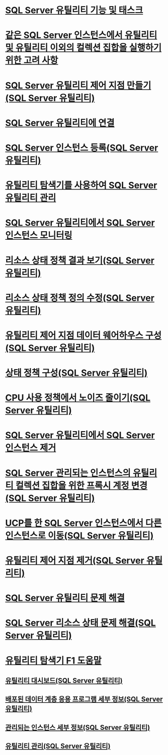 # [SQL Server 유틸리티 기능 및 태스크](sql-server-utility-features-and-tasks.md)
# [같은 SQL Server 인스턴스에서 유틸리티 및 유틸리티 이외의 컬렉션 집합을 실행하기 위한 고려 사항](run-utility-and-non-utility-collection-sets-on-same-sql-instance.md)
# [SQL Server 유틸리티 제어 지점 만들기(SQL Server 유틸리티)](create-a-sql-server-utility-control-point-sql-server-utility.md)
# [SQL Server 유틸리티에 연결](connect-to-a-sql-server-utility.md)
# [SQL Server 인스턴스 등록(SQL Server 유틸리티)](enroll-an-instance-of-sql-server-sql-server-utility.md)
# [유틸리티 탐색기를 사용하여 SQL Server 유틸리티 관리](use-utility-explorer-to-manage-the-sql-server-utility.md)
# [SQL Server 유틸리티에서 SQL Server 인스턴스 모니터링](monitor-instances-of-sql-server-in-the-sql-server-utility.md)
# [리소스 상태 정책 결과 보기(SQL Server 유틸리티)](view-resource-health-policy-results-sql-server-utility.md)
# [리소스 상태 정책 정의 수정(SQL Server 유틸리티)](modify-a-resource-health-policy-definition-sql-server-utility.md)
# [유틸리티 제어 지점 데이터 웨어하우스 구성(SQL Server 유틸리티)](configure-your-utility-control-point-data-warehouse-sql-server-utility.md)
# [상태 정책 구성(SQL Server 유틸리티)](configure-health-policies-sql-server-utility.md)
# [CPU 사용 정책에서 노이즈 줄이기(SQL Server 유틸리티)](reduce-noise-in-cpu-utilization-policies-sql-server-utility.md)
# [SQL Server 유틸리티에서 SQL Server 인스턴스 제거](remove-an-instance-of-sql-server-from-the-sql-server-utility.md)
# [SQL Server 관리되는 인스턴스의 유틸리티 컬렉션 집합을 위한 프록시 계정 변경(SQL Server 유틸리티)](change-proxy-account-for-utility-collection-on-managed-sql-server.md)
# [UCP를 한 SQL Server 인스턴스에서 다른 인스턴스로 이동(SQL Server 유틸리티)](move-a-ucp-from-one-instance-of-sql-server-to-another-sql-server-utility.md)
# [유틸리티 제어 지점 제거(SQL Server 유틸리티)](remove-a-utility-control-point-sql-server-utility.md)
# [SQL Server 유틸리티 문제 해결](../../database-engine/troubleshoot-the-sql-server-utility.md)
# [SQL Server 리소스 상태 문제 해결(SQL Server 유틸리티)](troubleshoot-sql-server-resource-health-sql-server-utility.md)
# [유틸리티 탐색기 F1 도움말](utility-explorer-f1-help.md)
## [유틸리티 대시보드(SQL Server 유틸리티)](../../database-engine/utility-dashboard-sql-server-utility.md)
## [배포된 데이터 계층 응용 프로그램 세부 정보(SQL Server 유틸리티)](../../database-engine/deployed-data-tier-application-details-sql-server-utility.md)
## [관리되는 인스턴스 세부 정보(SQL Server 유틸리티)](../../database-engine/managed-instance-details-sql-server-utility.md)
## [유틸리티 관리(SQL Server 유틸리티)](../../database-engine/utility-administration-sql-server-utility.md)
